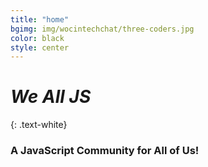 ```yaml
---
title: "home"
bgimg: img/wocintechchat/three-coders.jpg
color: black
style: center
---
```


# *We All JS*
{: .text-white}

### A JavaScript Community for All of Us!
